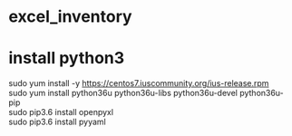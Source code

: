 # excel_inventory

# install python3
sudo yum install -y https://centos7.iuscommunity.org/ius-release.rpm  
sudo yum install python36u python36u-libs python36u-devel python36u-pip  
sudo pip3.6 install openpyxl  
sudo pip3.6 install pyyaml

 
